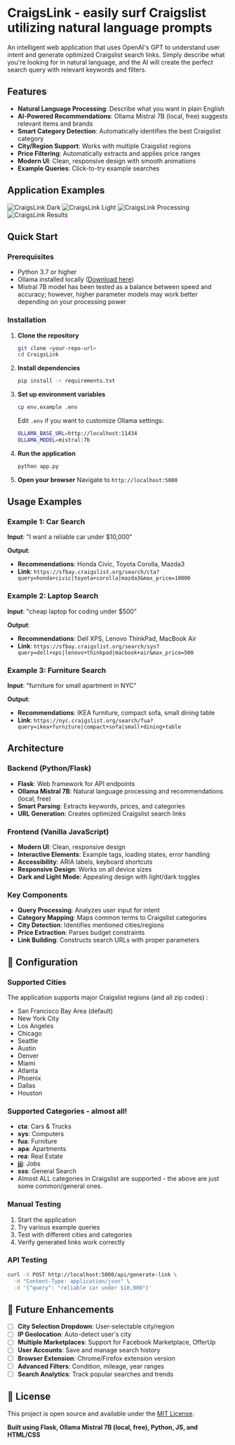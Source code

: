 # CraigsLink - easily surf Craigslist utilizing natural language prompts

An intelligent web application that uses OpenAI's GPT to understand user intent and generate optimized Craigslist search links. Simply describe what you're looking for in natural language, and the AI will create the perfect search query with relevant keywords and filters. 

## Features

- **Natural Language Processing**: Describe what you want in plain English
- **AI-Powered Recommendations**: Ollama Mistral 7B (local, free) suggests relevant items and brands
- **Smart Category Detection**: Automatically identifies the best Craigslist category
- **City/Region Support**: Works with multiple Craigslist regions
- **Price Filtering**: Automatically extracts and applies price ranges
- **Modern UI**: Clean, responsive design with smooth animations
- **Example Queries**: Click-to-try example searches
## Application Examples
![CraigsLink Dark](https://github.com/agastyak1/CraigsLink/raw/8dac487eca31908cb65d953b3242efc7c5a51b0c/craigsLinkResults/craigslinkDark.png)
![CraigsLink Light](https://github.com/agastyak1/CraigsLink/raw/8dac487eca31908cb65d953b3242efc7c5a51b0c/craigsLinkResults/craigslinkLight.png)
![CraigsLink Processing](https://github.com/agastyak1/CraigsLink/raw/8dac487eca31908cb65d953b3242efc7c5a51b0c/craigsLinkResults/craigslinkProcessing.png)
![CraigsLink Results](https://github.com/agastyak1/CraigsLink/blob/8dac487eca31908cb65d953b3242efc7c5a51b0c/craigsLinkResults/craigslinkResults.png?raw=true)
## Quick Start

### Prerequisites

- Python 3.7 or higher
- Ollama installed locally ([Download here](https://ollama.ai/))
- Mistral 7B model has been tested as a balance between speed and accuracy; however, higher parameter models may work better depending on your processing power

### Installation

1. **Clone the repository**
   ```bash
   git clone <your-repo-url>
   cd CraigsLink
   ```

2. **Install dependencies**
   ```bash
   pip install -r requirements.txt
   ```

3. **Set up environment variables**
   ```bash
   cp env.example .env
   ```
   
   Edit `.env` if you want to customize Ollama settings:
   ```bash
   OLLAMA_BASE_URL=http://localhost:11434
   OLLAMA_MODEL=mistral:7b
   ```

4. **Run the application**
   ```bash
   python app.py
   ```

5. **Open your browser**
   Navigate to `http://localhost:5000`

## Usage Examples

### Example 1: Car Search
**Input**: "I want a reliable car under $10,000"

**Output**: 
- **Recommendations**: Honda Civic, Toyota Corolla, Mazda3
- **Link**: `https://sfbay.craigslist.org/search/cta?query=honda+civic|toyota+corolla|mazda3&max_price=10000`

### Example 2: Laptop Search
**Input**: "cheap laptop for coding under $500"

**Output**:
- **Recommendations**: Dell XPS, Lenovo ThinkPad, MacBook Air
- **Link**: `https://sfbay.craigslist.org/search/sys?query=dell+xps|lenovo+thinkpad|macbook+air&max_price=500`

### Example 3: Furniture Search
**Input**: "furniture for small apartment in NYC"

**Output**:
- **Recommendations**: IKEA furniture, compact sofa, small dining table
- **Link**: `https://nyc.craigslist.org/search/fua?query=ikea+furniture|compact+sofa|small+dining+table`

## Architecture

### Backend (Python/Flask)
- **Flask**: Web framework for API endpoints
- **Ollama Mistral 7B**: Natural language processing and recommendations (local, free)
- **Smart Parsing**: Extracts keywords, prices, and categories
- **URL Generation**: Creates optimized Craigslist search links

### Frontend (Vanilla JavaScript)
- **Modern UI**: Clean, responsive design
- **Interactive Elements**: Example tags, loading states, error handling
- **Accessibility**: ARIA labels, keyboard shortcuts
- **Responsive Design**: Works on all device sizes
- **Dark and Light Mode**: Appealing design with light/dark toggles

### Key Components
- **Query Processing**: Analyzes user input for intent
- **Category Mapping**: Maps common terms to Craigslist categories
- **City Detection**: Identifies mentioned cities/regions
- **Price Extraction**: Parses budget constraints
- **Link Building**: Constructs search URLs with proper parameters

## 🔧 Configuration

### Supported Cities
The application supports major Craigslist regions (and all zip codes) :
- San Francisco Bay Area (default)
- New York City
- Los Angeles
- Chicago
- Seattle
- Austin
- Denver
- Miami
- Atlanta
- Phoenix
- Dallas
- Houston

### Supported Categories - almost all!
- **cta**: Cars & Trucks
- **sys**: Computers
- **fua**: Furniture
- **apa**: Apartments
- **rea**: Real Estate
- **jjj**: Jobs
- **sss**: General Search
- Almost ALL categories in Craigslist are supported - the above are just some common/general ones.

### Manual Testing
1. Start the application
2. Try various example queries
3. Test with different cities and categories
4. Verify generated links work correctly

### API Testing
```bash
curl -X POST http://localhost:5000/api/generate-link \
  -H "Content-Type: application/json" \
  -d '{"query": "reliable car under $10,000"}'
```

## 🔮 Future Enhancements

- [ ] **City Selection Dropdown**: User-selectable city/region
- [ ] **IP Geolocation**: Auto-detect user's city
- [ ] **Multiple Marketplaces**: Support for Facebook Marketplace, OfferUp
- [ ] **User Accounts**: Save and manage search history
- [ ] **Browser Extension**: Chrome/Firefox extension version
- [ ] **Advanced Filters**: Condition, mileage, year ranges
- [ ] **Search Analytics**: Track popular searches and trends

## 📝 License

This project is open source and available under the [MIT License](LICENSE).

**Built using Flask, Ollama Mistral 7B (local, free), Python, JS, and HTML/CSS**
